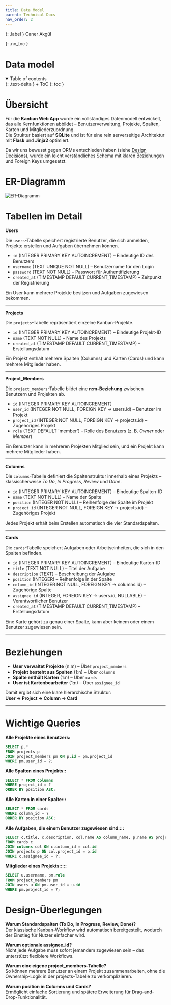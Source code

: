 ```yaml
---
title: Data Model
parent: Technical Docs
nav_order: 2
---
```


{: .label }
Caner Akgül

{: .no_toc }
# Data model

<details open markdown="block">
{: .text-delta }
<summary>Table of contents</summary>
+ ToC
{: toc }
</details>

# Übersicht

Für die **Kanban Web App** wurde ein vollständiges Datenmodell entwickelt, das alle Kernfunktionen abbildet – Benutzerverwaltung, Projekte, Spalten, Karten und Mitgliederzuordnung.  
Die Struktur basiert auf **SQLite** und ist für eine rein serverseitige Architektur mit **Flask** und **Jinja2** optimiert.  

Da wir uns bewusst gegen ORMs entschieden haben (siehe [Design Decisions](../design-decisions.md)), wurde ein leicht verständliches Schema mit klaren Beziehungen und Foreign Keys umgesetzt.

# ER-Diagramm

![ER-Diagramm](../assets/images/ER-Diagramm.jpg)

# Tabellen im Detail

**Users**

Die `users`-Tabelle speichert registrierte Benutzer, die sich anmelden, Projekte erstellen und Aufgaben übernehmen können.

- `id` (INTEGER PRIMARY KEY AUTOINCREMENT) – Eindeutige ID des Benutzers  
- `username` (TEXT UNIQUE NOT NULL) – Benutzername für den Login  
- `password` (TEXT NOT NULL) – Passwort für Authentifizierung  
- `created_at` (TIMESTAMP DEFAULT CURRENT_TIMESTAMP) – Zeitpunkt der Registrierung  

Ein User kann mehrere Projekte besitzen und Aufgaben zugewiesen bekommen.

---

**Projects**

Die `projects`-Tabelle repräsentiert einzelne Kanban-Projekte.

- `id` (INTEGER PRIMARY KEY AUTOINCREMENT) – Eindeutige Projekt-ID  
- `name` (TEXT NOT NULL) – Name des Projekts  
- `created_at` (TIMESTAMP DEFAULT CURRENT_TIMESTAMP) – Erstellungsdatum  

Ein Projekt enthält mehrere Spalten (Columns) und Karten (Cards) und kann mehrere Mitglieder haben.

---

**Project_Members**

Die `project_members`-Tabelle bildet eine **n:m-Beziehung** zwischen Benutzern und Projekten ab.

- `id` (INTEGER PRIMARY KEY AUTOINCREMENT)  
- `user_id` (INTEGER NOT NULL, FOREIGN KEY → users.id) – Benutzer im Projekt  
- `project_id` (INTEGER NOT NULL, FOREIGN KEY → projects.id) – Zugehöriges Projekt  
- `role` (TEXT DEFAULT 'member') – Rolle des Benutzers (z. B. *Owner* oder *Member*)  

Ein Benutzer kann in mehreren Projekten Mitglied sein, und ein Projekt kann mehrere Mitglieder haben.

---

**Columns**

Die `columns`-Tabelle definiert die Spaltenstruktur innerhalb eines Projekts – klassischerweise *To Do*, *In Progress*, *Review* und *Done*.

- `id` (INTEGER PRIMARY KEY AUTOINCREMENT) – Eindeutige Spalten-ID  
- `name` (TEXT NOT NULL) – Name der Spalte  
- `position` (INTEGER NOT NULL) – Reihenfolge der Spalte im Projekt  
- `project_id` (INTEGER NOT NULL, FOREIGN KEY → projects.id) – Zugehöriges Projekt  

Jedes Projekt erhält beim Erstellen automatisch die vier Standardspalten.

---

**Cards**

Die `cards`-Tabelle speichert Aufgaben oder Arbeitseinheiten, die sich in den Spalten befinden.

- `id` (INTEGER PRIMARY KEY AUTOINCREMENT) – Eindeutige Karten-ID  
- `title` (TEXT NOT NULL) – Titel der Aufgabe  
- `description` (TEXT) – Beschreibung der Aufgabe  
- `position` (INTEGER) – Reihenfolge in der Spalte  
- `column_id` (INTEGER NOT NULL, FOREIGN KEY → columns.id) – Zugehörige Spalte  
- `assignee_id` (INTEGER, FOREIGN KEY → users.id, NULLABLE) – Verantwortlicher Benutzer  
- `created_at` (TIMESTAMP DEFAULT CURRENT_TIMESTAMP) – Erstellungsdatum  

Eine Karte gehört zu genau einer Spalte, kann aber keinem oder einem Benutzer zugewiesen sein.

---

# Beziehungen

- **User verwaltet Projekte** (n:m) – Über `project_members`  
- **Projekt besteht aus Spalten** (1:n) – Über `columns`  
- **Spalte enthält Karten** (1:n) – Über `cards`  
- **User ist Kartenbearbeiter** (1:n) – Über `assignee_id`  

Damit ergibt sich eine klare hierarchische Struktur:  
**User → Project → Column → Card**

---

# Wichtige Queries

**Alle Projekte eines Benutzers:**
```sql
SELECT p.*
FROM projects p
JOIN project_members pm ON p.id = pm.project_id
WHERE pm.user_id = ?;
```

**Alle Spalten eines Projekts::**
```sql
SELECT * FROM columns
WHERE project_id = ?
ORDER BY position ASC;
```


**Alle Karten in einer Spalte:::**
```sql
SELECT * FROM cards
WHERE column_id = ?
ORDER BY position ASC;
```

**Alle Aufgaben, die einem Benutzer zugewiesen sind::::**
```sql
SELECT c.title, c.description, col.name AS column_name, p.name AS project_name
FROM cards c
JOIN columns col ON c.column_id = col.id
JOIN projects p ON col.project_id = p.id
WHERE c.assignee_id = ?;
```
**Mitglieder eines Projekts:::::**
```sql
SELECT u.username, pm.role
FROM project_members pm
JOIN users u ON pm.user_id = u.id
WHERE pm.project_id = ?;
```

# Design-Überlegungen

**Warum Standardspalten (To Do, In Progress, Review, Done)?**  
Der klassische Kanban-Workflow wird automatisch bereitgestellt, wodurch der Einstieg für Nutzer einfacher wird.

**Warum optionale assignee_id?**  
Nicht jede Aufgabe muss sofort jemandem zugewiesen sein – das unterstützt flexiblere Workflows.

**Warum eine eigene project_members-Tabelle?**  
So können mehrere Benutzer an einem Projekt zusammenarbeiten, ohne die Ownership-Logik in der projects-Tabelle zu verkomplizieren.

**Warum position in Columns und Cards?**  
Ermöglicht einfache Sortierung und spätere Erweiterung für Drag-and-Drop-Funktionalität.


